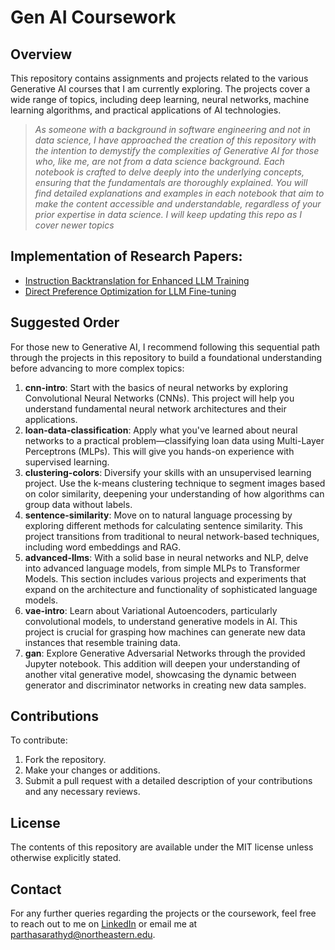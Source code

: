 # Gen AI Coursework

## Overview
This repository contains assignments and projects related to the various Generative AI courses that I am currently exploring. The projects cover a wide range of topics, including deep learning, neural networks, machine learning algorithms, and practical applications of AI technologies.

> *As someone with a background in software engineering and not in data science, I have approached the creation of this repository with the intention to demystify the complexities of Generative AI for those who, like me, are not from a data science background. Each notebook is crafted to delve deeply into the underlying concepts, ensuring that the fundamentals are thoroughly explained. You will find detailed explanations and examples in each notebook that aim to make the content accessible and understandable, regardless of your prior expertise in data science. I will keep updating this repo as I cover newer topics*

## Implementation of Research Papers: 
- [Instruction Backtranslation for Enhanced LLM Training](./advanced-llms/instruction-backtranslation)
- [Direct Preference Optimization for LLM Fine-tuning](./advanced-llms/direct-preference-optimization)

## Suggested Order
For those new to Generative AI, I recommend following this sequential path through the projects in this repository to build a foundational understanding before advancing to more complex topics:

1. **cnn-intro**: Start with the basics of neural networks by exploring Convolutional Neural Networks (CNNs). This project will help you understand fundamental neural network architectures and their applications.
2. **loan-data-classification**: Apply what you've learned about neural networks to a practical problem—classifying loan data using Multi-Layer Perceptrons (MLPs). This will give you hands-on experience with supervised learning.
3. **clustering-colors**: Diversify your skills with an unsupervised learning project. Use the k-means clustering technique to segment images based on color similarity, deepening your understanding of how algorithms can group data without labels.
4. **sentence-similarity**: Move on to natural language processing by exploring different methods for calculating sentence similarity. This project transitions from traditional to neural network-based techniques, including word embeddings and RAG.
5. **advanced-llms**: With a solid base in neural networks and NLP, delve into advanced language models, from simple MLPs to Transformer Models. This section includes various projects and experiments that expand on the architecture and functionality of sophisticated language models.
6. **vae-intro**: Learn about Variational Autoencoders, particularly convolutional models, to understand generative models in AI. This project is crucial for grasping how machines can generate new data instances that resemble training data.
7. **gan**: Explore Generative Adversarial Networks through the provided Jupyter notebook. This addition will deepen your understanding of another vital generative model, showcasing the dynamic between generator and discriminator networks in creating new data samples.

## Contributions
To contribute:
1. Fork the repository.
2. Make your changes or additions.
3. Submit a pull request with a detailed description of your contributions and any necessary reviews.

## License
The contents of this repository are available under the MIT license unless otherwise explicitly stated.

## Contact
For any further queries regarding the projects or the coursework, feel free to reach out to me on [LinkedIn](https://www.linkedin.com/in/parthadhruv/) or email me at parthasarathyd@northeastern.edu.
